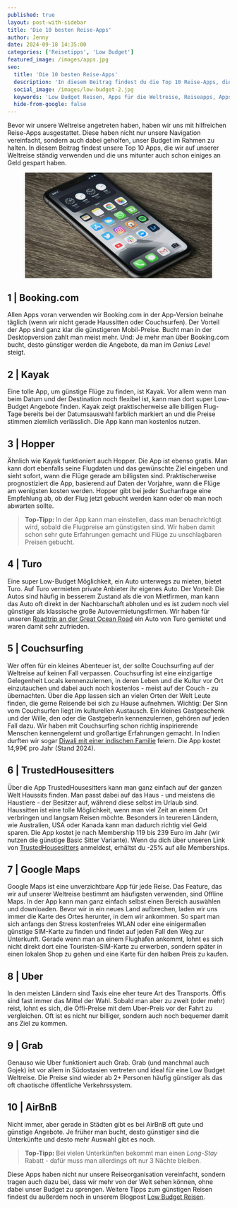 ```yaml
---
published: true
layout: post-with-sidebar
title: 'Die 10 besten Reise-Apps'
author: Jenny
date: 2024-09-18 14:35:00
categories: ['Reisetipps', 'Low Budget']
featured_image: /images/apps.jpg
seo:
  title: 'Die 10 besten Reise-Apps'
  description: 'In diesem Beitrag findest du die Top 10 Reise-Apps, die wir tagtäglich auf unserer Low Budget Weltreise verwenden.'
  social_image: /images/low-budget-2.jpg
  keywords: 'Low Budget Reisen, Apps für die Weltreise, Reiseapps, Apps zum günstig Reisen, Geld sparen auf Weltreise'
  hide-from-google: false
---
```

Bevor wir unsere Weltreise angetreten haben, haben wir uns mit hilfreichen Reise-Apps ausgestattet. Diese haben nicht nur unsere Navigation vereinfacht, sondern auch dabei geholfen, unser Budget im Rahmen zu halten.
In diesem Beitrag findest unsere Top 10 Apps, die wir auf unserer Weltreise ständig verwenden und die uns mitunter auch schon einiges an Geld gespart haben.

<figure class="img1">
 	<img src="/images/apps.jpg" alt="Apps">
</figure>

## 1 | Booking.com
Allen Apps voran verwenden wir Booking.com in der App-Version beinahe täglich (wenn wir nicht gerade Haussitten oder Couchsurfen). Der Vorteil der App sind ganz klar die günstigeren Mobil-Preise. Bucht man in der Desktopversion zahlt man meist mehr. Und: Je mehr man über Booking.com bucht, desto günstiger werden die Angebote, da man im *Genius Level* steigt.

## 2 | Kayak
Eine tolle App, um günstige Flüge zu finden, ist Kayak. Vor allem wenn man beim Datum und der Destination noch flexibel ist, kann man dort super Low-Budget Angebote finden. Kayak zeigt praktischerweise alle billigen Flug-Tage bereits bei der Datumsauswahl farblich markiert an und die Preise stimmen ziemlich verlässlich. Die App kann man kostenlos nutzen.

## 3 | Hopper
Ähnlich wie Kayak funktioniert auch Hopper. Die App ist ebenso gratis. Man kann dort ebenfalls seine Flugdaten und das gewünschte Ziel eingeben und sieht sofort, wann die Flüge gerade am billigsten sind. Praktischerweise prognostiziert die App, basierend auf Daten der Vorjahre, wann die Flüge am wenigsten kosten werden. Hopper gibt bei jeder Suchanfrage eine Empfehlung ab, ob der Flug jetzt gebucht werden kann oder ob man noch abwarten sollte.
> **Top-Tipp:** In der App kann man einstellen, dass man benachrichtigt wird, sobald die Flugpreise am günstigsten sind. Wir haben damit schon sehr gute Erfahrungen gemacht und Flüge zu unschlagbaren Preisen gebucht.

## 4 | Turo
Eine super Low-Budget Möglichkeit, ein Auto unterwegs zu mieten, bietet Turo. Auf Turo vermieten private Anbieter ihr eigenes Auto. Der Vorteil: Die Autos sind häufig in besserem Zustand als die von Mietfirmen, man kann das Auto oft direkt in der Nachbarschaft abholen und es ist zudem noch viel günstiger als klassische große Autovermietungsfirmen. Wir haben für unseren [Roadtrip an der Great Ocean Road](2019-07-14-great-ocean-road) ein Auto von Turo gemietet und waren damit sehr zufrieden.

## 5 | Couchsurfing
Wer offen für ein kleines Abenteuer ist, der sollte Couchsurfing auf der Weltreise auf keinen Fall verpassen. Couchsurfing ist eine einzigartige Gelegenheit Locals kennenzulernen, in deren Leben und die Kultur vor Ort einzutauchen und dabei auch noch kostenlos - meist auf der Couch - zu übernachten. Über die App lassen sich an vielen Orten der Welt Leute finden, die gerne Reisende bei sich zu Hause aufnehmen. Wichtig: Der Sinn vom Couchsurfen liegt im kulturellen Austausch. Ein kleines Gastgeschenk und der Wille, den oder die GastgeberIn kennenzulernen, gehören auf jeden Fall dazu. Wir haben mit Couchsurfing schon richtig inspirierende Menschen kennengelernt und großartige Erfahrungen gemacht. In Indien durften wir sogar [Diwali mit einer indischen Familie](/_diaries/2023-11-15-diwali.md) feiern. Die App kostet 14,99€ pro Jahr (Stand 2024).

## 6 | TrustedHousesitters
Über die App TrustedHousesitters kann man ganz einfach auf der ganzen Welt Haussits finden. Man passt dabei auf das Haus - und meistens die Haustiere - der Besitzer auf, während diese selbst im Urlaub sind. Haussitten ist eine tolle Möglichkeit, wenn man viel Zeit an einem Ort verbringen und langsam Reisen möchte. Besonders in teureren Ländern, wie Australien, USA oder Kanada kann man dadurch richtig viel Geld sparen. Die App kostet je nach Membership 119 bis 239 Euro im Jahr (wir nutzen die günstige Basic Sitter Variante). Wenn du dich über unseren Link von [TrustedHousesitters](https://www.trustedhousesitters.com/refer/RAF778659/?utm_source=copy-link&utm_medium=refer-a-friend&utm_campaign=refer-a-friend) anmeldest, erhältst du -25% auf alle Memberships.

## 7 | Google Maps
Google Maps ist eine unverzichtbare App für jede Reise. Das Feature, das wir auf unserer Weltreise bestimmt am häufigsten verwenden, sind Offline Maps. In der App kann man ganz einfach selbst einen Bereich auswählen und downloaden. Bevor wir in ein neues Land aufbrechen, laden wir uns immer die Karte des Ortes herunter, in dem wir ankommen. So spart man sich anfangs den Stress kostenfreies WLAN oder eine einigermaßen günstige SIM-Karte zu finden und findet auf jeden Fall den Weg zur Unterkunft. Gerade wenn man an einem Flughafen ankommt, lohnt es sich nicht direkt dort eine Touristen-SIM-Karte zu erwerben, sondern später in einen lokalen Shop zu gehen und eine Karte für den halben Preis zu kaufen.

## 8 | Uber
In den meisten Ländern sind Taxis eine eher teure Art des Transports. Öffis sind fast immer das Mittel der Wahl. Sobald man aber zu zweit (oder mehr) reist, lohnt es sich, die Öffi-Preise mit dem Uber-Preis vor der Fahrt zu vergleichen. Oft ist es nicht nur billiger, sondern auch noch bequemer damit ans Ziel zu kommen.

## 9 | Grab
Genauso wie Uber funktioniert auch Grab. Grab (und manchmal auch Gojek) ist vor allem in Südostasien vertreten und ideal für eine Low Budget Weltreise. Die Preise sind wieder ab 2+ Personen häufig günstiger als das oft chaotische öffentliche Verkehrssystem.

## 10 | AirBnB
Nicht immer, aber gerade in Städten gibt es bei AirBnB oft gute und günstige Angebote. Je früher man bucht, desto günstiger sind die Unterkünfte und desto mehr Auswahl gibt es noch. 
> **Top-Tipp:** Bei vielen Unterkünften bekommt man einen *Long-Stay* Rabatt - dafür muss man allerdings oft nur 3 Nächte bleiben.

Diese Apps haben nicht nur unsere Reiseorganisation vereinfacht, sondern tragen auch dazu bei, dass wir mehr von der Welt sehen können, ohne dabei unser Budget zu sprengen. Weitere Tipps zum günstigen Reisen findest du außerdem noch in unserem Blogpost [Low Budget Reisen](low-budget-reisen).